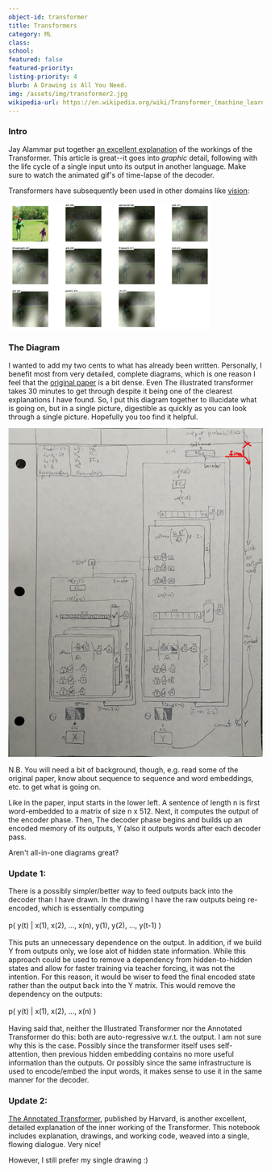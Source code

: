 ```yaml
---
object-id: transformer
title: Transformers
category: ML
class: 
school: 
featured: false
featured-priority:
listing-priority: 4
blurb: A Drawing is All You Need.
img: /assets/img/transformer2.jpg
wikipedia-url: https://en.wikipedia.org/wiki/Transformer_(machine_learning_model)
---
```


### Intro

Jay Alammar put together [an excellent explanation](http://jalammar.github.io/illustrated-transformer/) of the workings of the Transformer. This article is great--it goes into <i>graphic</i> detail, following with the life cycle of a single input unto its output in another language. Make sure to watch the animated gif's of time-lapse of the decoder.

Transformers have subsequently been used in other domains like [vision](https://arxiv.org/abs/1502.03044):

<img src="/assets/img/xu2015-fig6b.png" width=400/>

### The Diagram

I wanted to add my two cents to what has already been written. Personally, I benefit most from very detailed, complete diagrams, which is one reason I feel that the [original paper](https://arxiv.org/abs/1706.03762) is a bit dense. Even The illustrated transformer takes 30 minutes to get through despite it being one of the clearest explanations I have found. So, I put this diagram together to illucidate what is going on, but in a single picture, digestible as quickly as you can look through a single picture. Hopefully you too find it helpful.

<img src="/assets/img/transformer.jpg" width=900/>

N.B. You will need a bit of background, though, e.g. read some of the original paper, know about sequence to sequence and word embeddings, etc. to get what is going on.

Like in the paper, input starts in the lower left. A sentence of length n is first word-embedded to a matrix of size n x 512. Next, it computes the output of the encoder phase. Then, The decoder phase begins and builds up an encoded memory of its outputs, Y (also it outputs words after each decoder pass.

Aren't all-in-one diagrams great?

### Update 1:
There is a possibly simpler/better way to feed outputs back into the decoder than I have drawn. In the drawing I have the raw outputs being re-encoded, which is essentially computing
<br/>
<br/>
p( y(t) | x(1), x(2), ..., x(n), y(1), y(2), ..., y(t-1) )
<br/>
<br/>
This puts an unnecessary dependence on the output. In addition, if we build Y from outputs only, we lose alot of hidden state information. While this approach could be used to remove a dependency from hidden-to-hidden states and allow for faster training via teacher forcing, it was not the intention. For this reason, it would be wiser to feed the final encoded state rather than the output back into the Y matrix. This would remove the dependency on the outputs:
<br/>
<br/>
p( y(t) | x(1), x(2), ..., x(n) )
<br/>
<br/>
Having said that, neither the Illustrated Transformer nor the Annotated Transformer do this: both are auto-regressive w.r.t. the output. I am not sure why this is the case. Possibly since the transformer itself uses self-attention, then previous hidden embedding contains no more useful information than the outputs. Or possibly since the same infrastructure is used to encode/embed the input words, it makes sense to use it in the same manner for the decoder.

### Update 2:

[The Annotated Transformer](https://nlp.seas.harvard.edu/2018/04/03/attention.html), published by Harvard, is another excellent, detailed explanation of the inner working of the Transformer. This notebook includes explanation, drawings, and working code, weaved into a single, flowing dialogue. Very nice!

However, I still prefer my single drawing :)
